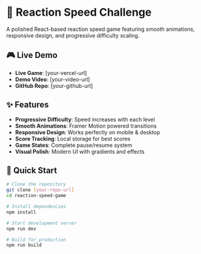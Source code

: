 # 🎯 Reaction Speed Challenge

A polished React-based reaction speed game featuring smooth animations, responsive design, and progressive difficulty scaling.

## 🎮 Live Demo
- **Live Game**: [your-vercel-url]
- **Demo Video**: [your-video-url]
- **GitHub Repo**: [your-github-url]

## ✨ Features
- **Progressive Difficulty**: Speed increases with each level
- **Smooth Animations**: Framer Motion powered transitions
- **Responsive Design**: Works perfectly on mobile & desktop
- **Score Tracking**: Local storage for best scores
- **Game States**: Complete pause/resume system
- **Visual Polish**: Modern UI with gradients and effects

## 🚀 Quick Start
```bash
# Clone the repository
git clone [your-repo-url]
cd reaction-speed-game

# Install dependencies
npm install

# Start development server
npm run dev

# Build for production
npm run build